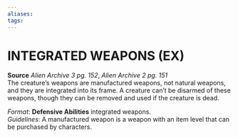 ```yaml
---
aliases: 
tags: 
---
```

# INTEGRATED WEAPONS (EX)

**Source** _Alien Archive 3 pg. 152_, _Alien Archive 2 pg. 151_  
The creature’s weapons are manufactured weapons, not natural weapons, and they are integrated into its frame. A creature can’t be disarmed of these weapons, though they can be removed and used if the creature is dead.

_Format_: **Defensive Abilities** integrated weapons.  
_Guidelines_: A manufactured weapon is a weapon with an item level that can be purchased by characters.
